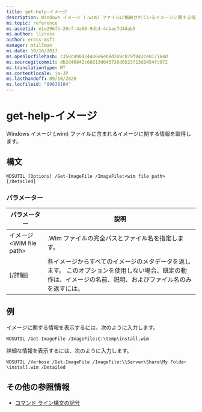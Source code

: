 ```yaml
---
title: get-help-イメージ
description: Windows イメージ (.wim) ファイルに格納されているイメージに関する情報を取得する、ファイルイメージの参照記事。
ms.topic: reference
ms.assetid: e1e296fb-20cf-4a60-9db4-4cbac7d4dab5
ms.author: lizross
author: eross-msft
manager: mtillman
ms.date: 10/16/2017
ms.openlocfilehash: c358c490424406e6eb8d709c879f043ce017164d
ms.sourcegitcommit: db2d46842c68813d043738d6523f13d8454fc972
ms.translationtype: MT
ms.contentlocale: ja-JP
ms.lasthandoff: 09/10/2020
ms.locfileid: "89638104"
---
```

# <a name="get-imagefile"></a>get-help-イメージ

Windows イメージ (.wim) ファイルに含まれるイメージに関する情報を取得します。

## <a name="syntax"></a>構文

```
WDSUTIL [Options] /Get-ImageFile /ImageFile:<wim file path> [/Detailed]
```

### <a name="parameters"></a>パラメーター

|パラメーター|説明|
|---------|-----------|
|イメージ\<WIM file path>|.Wim ファイルの完全パスとファイル名を指定します。|
|[/詳細]|各イメージからすべてのイメージのメタデータを返します。 このオプションを使用しない場合、既定の動作は、イメージの名前、説明、およびファイル名のみを返すには。|

## <a name="examples"></a>例

イメージに関する情報を表示するには、次のように入力します。
```
WDSUTIL /Get-ImageFile /ImageFile:C:\temp\install.wim
```
詳細な情報を表示するには、次のように入力します。
```
WDSUTIL /Verbose /Get-ImageFile /ImageFile:\\Server\Share\My Folder \install.wim /Detailed
```

## <a name="additional-references"></a>その他の参照情報

- [コマンド ライン構文の記号](command-line-syntax-key.md)